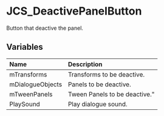 # JCS_DeactivePanelButton

Button that deactive the panel.

## Variables

| Name             | Description                   |
|:-----------------|:------------------------------|
| mTransforms      | Transforms to be deactive.    |
| mDialogueObjects | Panels to be deactive.        |
| mTweenPanels     | Tween Panels to be deactive." |
| PlaySound        | Play dialogue sound.          |
